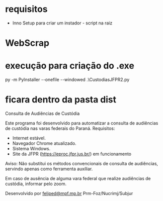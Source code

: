 # requisitos 
- Inno Setup para criar um instador - script na raiz


# WebScrap
# execução para criação do .exe 
py -m PyInstaller --onefile --windowed .\CustodiasJFPR2.py

# ficara dentro da pasta dist


Consulta de Audiências de Custódia

Este programa foi desenvolvido para automatizar a consulta de audiências de custódia nas varas federais do Paraná. 
Requisitos:
- Internet estável.
- Navegador Chrome atualizado.
- Sistema Windows.
- Site da JFPR (https://eproc.jfpr.jus.br/) em funcionamento

Aviso: Não substitui os métodos convencionais de consulta de audiências, servindo apenas como ferramenta auxíliar.
                           
Em caso de ausência de alguma vara federal que realize audiências de custódia, informar pelo zoom.

Desenvolvido por feliped@mpf.mp.br
Prm-Foz/Nucrimj/Subjur
